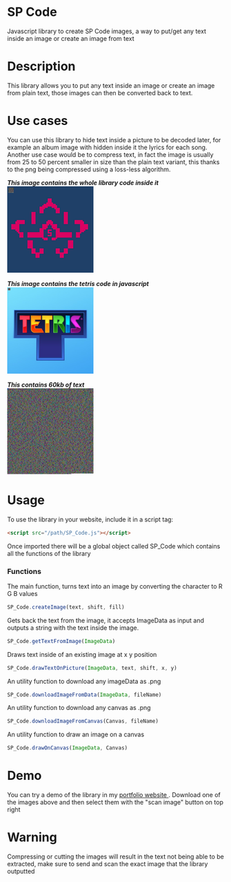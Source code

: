 # SP Code
Javascript library to create SP Code images, a way to put/get any text inside an image or create an image from text

# Description

This library allows you to put any text inside an image or create an image from plain text, those images can then be converted back to text.
# Use cases

You can use this library to hide text inside a picture to be decoded later, for example an album image with hidden inside it the lyrics for each song.
Another use case would be to compress text, in fact the image is usually from 25 to 50 percent smaller in size than the plain text variant, this thanks to the png being compressed using a loss-less algorithm.

***This image contains the whole library code inside it***<br>
<img src="examples/SP_Code.png" width=200 height=200>

***This image contains the tetris code in javascript***<br>
<img src="examples/Tetris.png" width=200 height=200>

***This contains 60kb of text***<br>
<img src="examples/60kbWords.png" width=200 height=200>

# Usage

To use the library in your website, include it in a script tag:
```html
<script src="/path/SP_Code.js"></script>
```
Once imported there will be a global object called SP_Code which contains all the functions of the library
### Functions
The main function, turns text into an image by converting the character to R G B values
```js
SP_Code.createImage(text, shift, fill)
```

Gets back the text from the image, it accepts ImageData as input and outputs a string with the text inside the image.
```js
SP_Code.getTextFromImage(ImageData)
```
Draws text inside of an existing image at x y position
```js
SP_Code.drawTextOnPicture(ImageData, text, shift, x, y)
```
An utility function to download any imageData as .png 
```js
SP_Code.downloadImageFromData(ImageData, fileName)
```
An utility function to download any canvas as .png
```js
SP_Code.downloadImageFromCanvas(Canvas, fileName)
```
An utility function to draw an image on a canvas
```js
SP_Code.drawOnCanvas(ImageData, Canvas)
```
# Demo

You can try a demo of the library in my <a href="https://specy-wot.github.io/apps/SP_Code/index.html"> portfolio website </a>.
Download one of the images above and then select them with the "scan image" button on top right

# Warning

Compressing or cutting the images will result in the text not being able to be extracted, make sure to send and scan the exact image that the library outputted 
